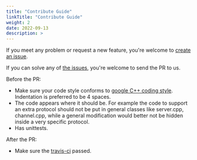 ```yaml
---
title: "Contribute Guide"
linkTitle: "Contribute Guide"
weight: 2
date: 2022-09-13
description: >
---
```

If you meet any problem or request a new feature, you're welcome to [create an issue](https://github.com/brpc/brpc/issues/new/choose).

If you can solve any of [the issues](https://github.com/brpc/brpc/issues), you're welcome to send the PR to us.

Before the PR:

* Make sure your code style conforms to [google C++ coding style](https://google.github.io/styleguide/cppguide.html). Indentation is preferred to be 4 spaces.
* The code appears where it should be. For example the code to support an extra protocol should not be put in general classes like server.cpp, channel.cpp, while a general modification would better not be hidden inside a very specific protocol.
* Has unittests.

After the PR:

* Make sure the [travis-ci](https://app.travis-ci.com/github/apache/incubator-brpc/pull_requests) passed.